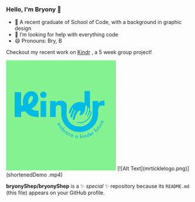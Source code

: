 ### Hello, I'm Bryony 👋
- 🌱 A recent graduate of School of Code, with a background in graphic design
- 🤔 I’m looking for help with everything code
- 😄 Pronouns: Bry, B

Checkout my recent work on [Kindr](https://github.com/bryonyShep/kindr)
, a 5 week group project!


 <img src="Kindranimation.gif" alt="Alt Text" height="300">
[![Alt Text](mrticklelogo.png)](shortenedDemo .mp4)



**bryonyShep/bryonyShep** is a ✨ _special_ ✨ repository because its `README.md` (this file) appears on your GitHub profile.

